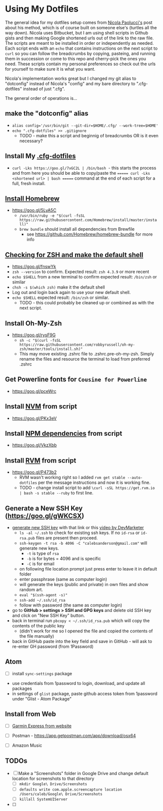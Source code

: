 # Using My Dotfiles

The general idea for my dotfiles setup comes from [Nicola Paolucci's](https://developer.atlassian.com/blog/2016/02/best-way-to-store-dotfiles-git-bare-repo/) post about his method, which is of course built on someone else's (turtles all the way down). Nicola uses Bitbucket, but I am using shell scripts in Github gists and then making Google shortened urls out of the link to the raw file. The scripts are meant to be installed in order or independently as needed. Each script ends with an `echo` that contains instructions on the next script to `curl` so you can follow the breadcrumbs by copying, pasteing, and running them in succession or come to this repo and cherry-pick the ones you need. These scripts contain my personal preferences so check out the urls for yourself to make sure it is what you want.

Nicola's implementation works great but I changed my git alias to "dotconfig" instead of Nicola's "config" and my bare directory to ".cfg-dotfiles" instead of just ".cfg".

The general order of operations is...  

## make the "dotconfig" alias
- `alias config='/usr/bin/git --git-dir=$HOME/.cfg/ --work-tree=$HOME'`
- `echo ".cfg-dotfiles" >> .gitignore`  
  - TODO - make this a script and beginnig of breadcrumbs OR is it even necessary?


## Install My [.cfg-dotfiles](https://github.com/cfsanderson/cfg-dotfiles)
- `curl -Lks https://goo.gl/7xGC2L | /bin/bash`
  - this starts the process and from here you should be able to copy/paste the `===== curl -Lks <shortened url> | bash =====` command at the end of each script for a full, fresh install.


## [Install Homebrew](https://brew.sh/)
- https://goo.gl/5LyA5C
  - `/usr/bin/ruby -e "$(curl -fsSL https://raw.githubusercontent.com/Homebrew/install/master/install)"`
  - `brew bundle` should install all dependencies from Brewfile
    - see https://github.com/Homebrew/homebrew-bundle for more info  


## [Checking for ZSH and make the default shell](https://github.com/robbyrussell/oh-my-zsh/wiki/Installing-ZSH)
- https://goo.gl/fnswYk
- `zsh --version` to confirm. Expected result: `zsh 4.3.9` or more recent
- `echo $SHELL` from a new terminal to confirm expected result: `/bin/zsh` or similar
- `chsh -s $(which zsh)` make it the default shell
- Log out and login back again to use your new default shell.
- `echo $SHELL` expected result: `/bin/zsh` or similar.  
  - TODO - this could probably be cleaned up or combined as with the next script.

## Install Oh-My-Zsh
- https://goo.gl/rysF9G
  - `sh -c "$(curl -fsSL https://raw.githubusercontent.com/robbyrussell/oh-my-zsh/master/tools/install.sh)"`
  - This may move existing .zshrc file to .zshrc.pre-oh-my-zsh. Simply rename the files and resource the terminal to load from preferred .zshrc  


## Get Powerline fonts for `Cousine for Powerline`

- https://goo.gl/pceWrc  


## Install [NVM](https://gist.github.com/cfsanderson/32bc37416c1373c5314d9ea98146fa7c) from script  
- https://goo.gl/PKx3eV  


## Install [NPM dependencies](https://gist.github.com/cfsanderson/087f5fd991a7b8edff0bcc5e451e2fef) from script  
- https://goo.gl/VkzXbb  


## Install [RVM](https://gist.github.com/cfsanderson/b4aad70c323058c309d2da5b0e2ffb70) from script  
- https://goo.gl/P473b2
  - RVM wasn't working right so I added `rvm get stable --auto-dotfiles` per the message instructions and now it is working fine.
  - TODO - change install script to add `\curl -sSL https://get.rvm.io | bash -s stable --ruby` to first line.


## Generate a New SSH Key (https://goo.gl/gWKCSX)
  - [generate new SSH key](https://help.github.com/articles/generating-a-new-ssh-key-and-adding-it-to-the-ssh-agent/) with that link or this [video by DevMarketer](https://www.youtube.com/watch?v=H5qNpRGB7Qw)
    - `ls -al ~/.ssh` to check for existing ssh keys. If no `id-rsa` or `id-rsa.pub` files are present then proceed.
    - `ssh-keygen -t rsa -b 4096 -C "calebsanderson@gmail.com"` will generate new keys.
      - `-t` is type of `rsa`
      - `-b` is for bytes = 4096 and is specific
      - `-C` is for email
    - on following file location prompt just press enter to leave it in default folder
    - enter passphrase (same as computer login)
    - will generate the keys (public and private) in own files and show random art.
    - `eval "$(ssh-agent -s)"`
    - `ssh-add ~/.ssh/id_rsa`
    - follow with password (the same as computer login)
  - go to **GitHub > settings > SSH and GPG keys** and delete old SSH key and click on "New SSH Key" button.
  - back in terminal run `pbcopy < ~/.ssh/id_rsa.pub` which will copy the contents of the public key
    - (didn't work for me so I opened the file and copied the contents of the file manually)
  - back in GitHub paste into the key field and save in GitHub - will ask to re-enter GH password (from 1Password)  



## Atom
- [ ] install `sync-settings` package
- use credentials from 1password to login, download, and update all packages
- in settings of `glist` package, paste github access token from 1password under "Glist - Atom Package"  


## Install from Web
- [ ] [Garmin Express from website](https://connect.garmin.com/en-US/start/forerunner/express)
- [ ] Postman -  https://app.getpostman.com/app/download/osx64
- [ ] Amazon Music


## TODOs
- [ ] Make a "Screenshots" folder in Google Drive and change default location for screenshots to that directory
  - [ ] `mkdir Google\ Drive/Screenshots`
  - [ ] `defaults write com.apple.screencapture location /Users/caleb/Google\ Drive/Screenshots`
  - [ ] `killall SystemUIServer`
- [ ] 
